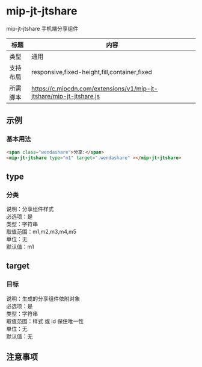 # mip-jt-jtshare

mip-jt-jtshare 手机端分享组件

标题|内容
----|----
类型|通用
支持布局|responsive,fixed-height,fill,container,fixed
所需脚本|https://c.mipcdn.com/extensions/v1/mip-jt-jtshare/mip-jt-jtshare.js

## 示例

### 基本用法
```html
<span class="wendashare">分享:</span>
<mip-jt-jtshare type="m1" target=".wendashare" ></mip-jt-jtshare>
```

## type

### 分类

说明：分享组件样式   
必选项：是   
类型：字符串   
取值范围：m1,m2,m3,m4,m5   
单位：无   
默认值：m1   

## target

### 目标

说明：生成的分享组件依附对象   
必选项：是   
类型：字符串   
取值范围：样式 或 id  保住唯一性   
单位：无   
默认值：无  

## 注意事项

